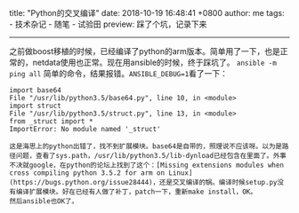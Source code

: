 title: "Python的交叉编译"
date: 2018-10-19 16:48:41 +0800
author: me
tags:
    - 技术杂记
    - 随笔
    - 试验田
preview: 踩了个坑，记录下来

---

​	之前做boost移植的时候，已经编译了python的arm版本。简单用了一下，也是正常的，netdata使用也正常。现在用ansible的时候，终于踩坑了。
    `ansible -m ping all` 简单的命令，结果报错。`ANSIBLE_DEBUG=1`看了一下：
```
import base64
File "/usr/lib/python3.5/base64.py", line 10, in <module>
import struct
File "/usr/lib/python3.5/struct.py", line 13, in <module>
from _struct import * 
ImportError: No module named '_struct'
```
    这是海思上的python出错了，找不到扩展模块。base64是自带的，照理说不应该呀。以为是路径问题，查看了sys.path，/usr/lib/python3.5/lib-dynload已经包含在里面了。外事不决就google，在python的论坛上找到了这个：[Missing extensions modules when cross compiling python 3.5.2 for arm on Linux](https://bugs.python.org/issue28444)，还是交叉编译的锅。编译时候setup.py没有编译扩展模块。好在已经有人做了补丁，patch一下，重新make install，OK。
    然后ansible也OK了。

